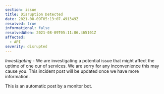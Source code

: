 ```yaml
---
section: issue
title: Disruption Detected
date: 2021-08-09T05:13:07.491349Z
resolved: true
informational: false
resolvedWhen: 2021-08-09T05:11:06.465101Z
affected:
  - API
severity: disrupted
---
```

*Investigating* - We are investigating a potential issue that might affect the uptime of one our of services. We are sorry for any inconvenience this may cause you. This incident post will be updated once we have more information.

This is an automatic post by a monitor bot.
        